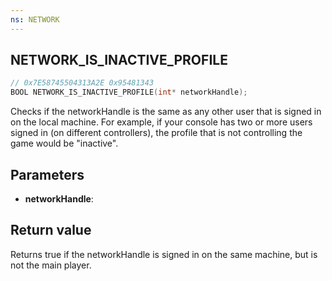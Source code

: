 ```yaml
---
ns: NETWORK
---
```

## NETWORK_IS_INACTIVE_PROFILE

```c
// 0x7E58745504313A2E 0x95481343
BOOL NETWORK_IS_INACTIVE_PROFILE(int* networkHandle);
```

Checks if the networkHandle is the same as any other user that is signed in on the local machine.
For example, if your console has two or more users signed in (on different controllers), the profile that is not controlling the game would be "inactive".

## Parameters
* **networkHandle**: 

## Return value
Returns true if the networkHandle is signed in on the same machine, but is not the main player.
